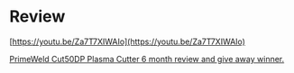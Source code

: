 # Review
[https://youtu.be/Za7T7XIWAIo](https://youtu.be/Za7T7XIWAIo)

[PrimeWeld Cut50DP Plasma Cutter 6 month review and give away winner.](https://youtu.be/sM73fx_vn6Q)
